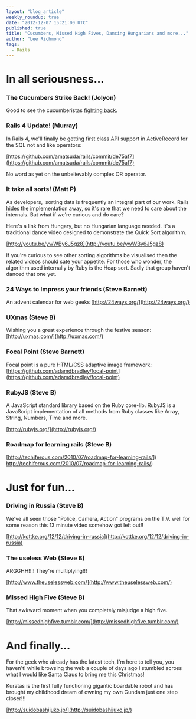 ```yaml
---
layout: "blog_article"
weekly_roundup: true
date: "2012-12-07 15:21:00 UTC"
published: true
title: "Cucumbers, Missed High Fives, Dancing Hungarians and more..."
author: "Lee Richmond"
tags:
  - Rails
---
```


# In all seriousness… #

### The Cucumbers Strike Back! (Jolyon) ###

Good to see the cucumberistas [fighting back](http://www.livestream.com/pivotallabs/video?clipId=pla_d3e8de30-f50f-47c9-aeaa-fc350e11d605).

### Rails 4 Update! (Murray) ###

In Rails 4, we'll finally be getting first class API support in ActiveRecord for the SQL not and like operators: 

[https://github.com/amatsuda/rails/commit/de75af7](https://github.com/amatsuda/rails/commit/de75af7)

No word as yet on the unbelievably complex OR operator.

### It take all sorts! (Matt P) ###

As developers,  sorting data is frequently an integral part of our work. Rails hides the implementation away, so it's rare that we need to care about the internals. But what if we're curious and do care?

Here's a link from Hungary, but no Hungarian language needed. It's a traditional dance video designed to demonstrate the Quick Sort algorithm.

[http://youtu.be/ywWBy6J5gz8](http://youtu.be/ywWBy6J5gz8)

If you're curious to see other sorting algorithms be visualised then the related videos should sate your appetite. For those who wonder, the algorithm used internally by Ruby is the Heap sort. Sadly that group haven't danced that one yet.

### 24 Ways to Impress your friends (Steve Barnett) ###

An advent calendar for web geeks
[http://24ways.org/](http://24ways.org/)

### UXmas (Steve B) ###
Wishing you a great experience through the festive season:
[http://uxmas.com/](http://uxmas.com/)

### Focal Point (Steve Barnett) ###
Focal point is a pure HTML/CSS adaptive image framework: [https://github.com/adamdbradley/focal-point](https://github.com/adamdbradley/focal-point)

### RubyJS (Steve B) ###

A JavaScript standard library based on the Ruby core-lib. RubyJS is a JavaScript implementation of all methods from Ruby classes like Array, String, Numbers, Time and more.

[http://rubyjs.org/](http://rubyjs.org/)

### Roadmap for learning rails (Steve B) ###
[http://techiferous.com/2010/07/roadmap-for-learning-rails/](
http://techiferous.com/2010/07/roadmap-for-learning-rails/)

# Just for fun… #

### Driving in Russia (Steve B) ###

We've all seen those "Police, Camera, Action" programs on the T.V. well for some reason this 13 minute video somehow got left out!!

[http://kottke.org/12/12/driving-in-russia](http://kottke.org/12/12/driving-in-russia)

### The useless Web (Steve B) ###
ARGGHH!!!! They're  multiplying!!!

[http://www.theuselessweb.com/](http://www.theuselessweb.com/)

### Missed High Five (Steve B) ###

That awkward moment when you completely misjudge a high five.

[http://missedhighfive.tumblr.com/](http://missedhighfive.tumblr.com/)

# And finally… #

For the geek who already has the latest tech, I'm here to tell you, you haven't! while browsing the web a couple of days ago I stumbled across what I would like Santa Claus to bring me this Christmas!

Kuratas is the first  fully functioning gigantic boardable robot and has brought my childhood dream of owning my own Gundam just one step closer!!!

[http://suidobashijuko.jp/](http://suidobashijuko.jp/)

